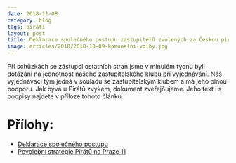 ```yaml
---
date: 2018-11-08
category: blog
tags: piráti
layout: post
title: Deklarace společného postupu zastupitelů zvolených za Českou pirátskou stranu do ZMČ Praha 11 ve volebním období 2018 – 2022
image: articles/2018/2018-10-09-komunalni-volby.jpg
---
```


Při schůzkách se zástupci ostatních stran jsme v minulém týdnu byli dotázáni na jednotnost našeho zastupitelského klubu při vyjednávání. Náš vyjednávací tým jedná v souladu se zastupitelským klubem a má jeho plnou podporu. Jak bývá u Pirátů zvykem, dokument zveřejňujeme. Jeho text i s podpisy najdete v příloze tohoto článku.

# Přílohy: 
- [Deklarace společného postupu](/assets/pdf/2018-11-08-deklarace-spolecneho-postupu-pirati-praha-11.pdf)
- [Povolební strategie Pirátů na Praze 11](/komunalni-volby-2018/povolebni-strategie)
